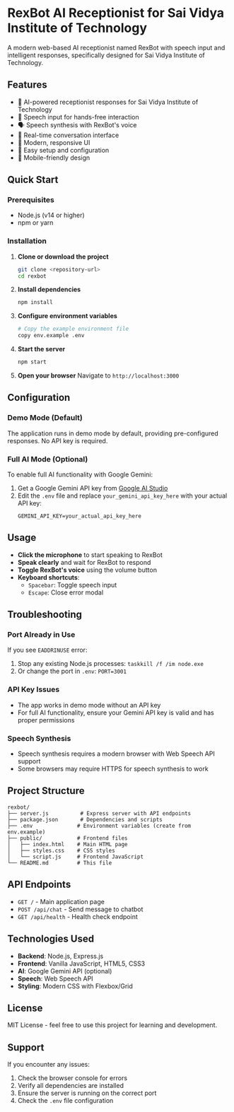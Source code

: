 # RexBot AI Receptionist for Sai Vidya Institute of Technology

A modern web-based AI receptionist named RexBot with speech input and intelligent responses, specifically designed for Sai Vidya Institute of Technology.

## Features

- 🤖 AI-powered receptionist responses for Sai Vidya Institute of Technology
- 🎤 Speech input for hands-free interaction
- 🗣️ Speech synthesis with RexBot's voice
- 💬 Real-time conversation interface
- 🎨 Modern, responsive UI
- 🔧 Easy setup and configuration
- 📱 Mobile-friendly design

## Quick Start

### Prerequisites

- Node.js (v14 or higher)
- npm or yarn

### Installation

1. **Clone or download the project**
   ```bash
   git clone <repository-url>
   cd rexbot
   ```

2. **Install dependencies**
   ```bash
   npm install
   ```

3. **Configure environment variables**
   ```bash
   # Copy the example environment file
   copy env.example .env
   ```

4. **Start the server**
   ```bash
   npm start
   ```

5. **Open your browser**
   Navigate to `http://localhost:3000`

## Configuration

### Demo Mode (Default)

The application runs in demo mode by default, providing pre-configured responses. No API key is required.

### Full AI Mode (Optional)

To enable full AI functionality with Google Gemini:

1. Get a Google Gemini API key from [Google AI Studio](https://makersuite.google.com/app/apikey)
2. Edit the `.env` file and replace `your_gemini_api_key_here` with your actual API key:
   ```
   GEMINI_API_KEY=your_actual_api_key_here
   ```

## Usage

- **Click the microphone** to start speaking to RexBot
- **Speak clearly** and wait for RexBot to respond
- **Toggle RexBot's voice** using the volume button
- **Keyboard shortcuts**:
  - `Spacebar`: Toggle speech input
  - `Escape`: Close error modal

## Troubleshooting

### Port Already in Use
If you see `EADDRINUSE` error:
1. Stop any existing Node.js processes: `taskkill /f /im node.exe`
2. Or change the port in `.env`: `PORT=3001`

### API Key Issues
- The app works in demo mode without an API key
- For full AI functionality, ensure your Gemini API key is valid and has proper permissions

### Speech Synthesis
- Speech synthesis requires a modern browser with Web Speech API support
- Some browsers may require HTTPS for speech synthesis to work

## Project Structure

```
rexbot/
├── server.js          # Express server with API endpoints
├── package.json       # Dependencies and scripts
├── .env              # Environment variables (create from env.example)
├── public/           # Frontend files
│   ├── index.html    # Main HTML page
│   ├── styles.css    # CSS styles
│   └── script.js     # Frontend JavaScript
└── README.md         # This file
```

## API Endpoints

- `GET /` - Main application page
- `POST /api/chat` - Send message to chatbot
- `GET /api/health` - Health check endpoint

## Technologies Used

- **Backend**: Node.js, Express.js
- **Frontend**: Vanilla JavaScript, HTML5, CSS3
- **AI**: Google Gemini API (optional)
- **Speech**: Web Speech API
- **Styling**: Modern CSS with Flexbox/Grid

## License

MIT License - feel free to use this project for learning and development.

## Support

If you encounter any issues:
1. Check the browser console for errors
2. Verify all dependencies are installed
3. Ensure the server is running on the correct port
4. Check the `.env` file configuration
